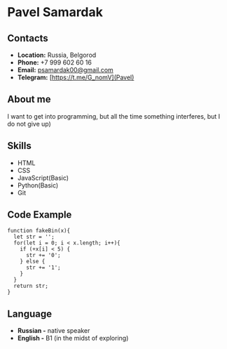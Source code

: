 # Pavel Samardak
## Contacts
* __Location:__ Russia, Belgorod
* __Phone:__ +7 999 602 60 16
* __Email:__ psamardak00@gmail.com
* __Telegram:__ [https://t.me/G_nomV](Pavel)
## About me
I want to get into programming, but all the time something interferes, but I do not give up)
## Skills
* HTML
* CSS
* JavaScript(Basic)
* Python(Basic)
* Git
## Code Example
```
function fakeBin(x){
  let str = '';
  for(let i = 0; i < x.length; i++){
    if (+x[i] < 5) {
      str += '0';
    } else {
      str += '1';
    }
  }
  return str;
}
```
## Language
* __Russian -__ native speaker
* __English -__ B1 (in the midst of exploring)